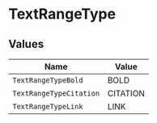 # TextRangeType


## Values

| Name                    | Value                   |
| ----------------------- | ----------------------- |
| `TextRangeTypeBold`     | BOLD                    |
| `TextRangeTypeCitation` | CITATION                |
| `TextRangeTypeLink`     | LINK                    |
